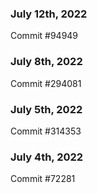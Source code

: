 ### July 12th, 2022

Commit #94949

### July 8th, 2022

Commit #294081

### July 5th, 2022

Commit #314353


### July 4th, 2022

Commit #72281
